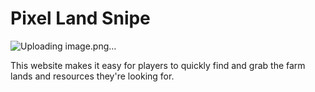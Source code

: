 # Pixel Land Snipe
![Uploading image.png…]()

This website makes it easy for players to quickly find and grab the farm lands and resources they're looking for.

